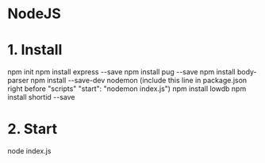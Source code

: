 # NodeJS
# 1. Install
npm init
npm install express --save
npm install pug --save
npm install body-parser
npm install --save-dev nodemon 
(include this line in package.json right before "scripts"
"start": "nodemon index.js")
npm install lowdb
npm install shortid --save

# 2. Start
node index.js